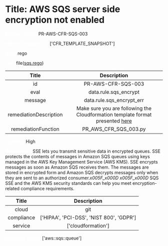 



# Title: AWS SQS server side encryption not enabled


***<font color="white">Master Test Id:</font>*** PR-AWS-CFR-SQS-003

***<font color="white">Master Snapshot Id:</font>*** ['CFR_TEMPLATE_SNAPSHOT']

***<font color="white">type:</font>*** rego

***<font color="white">rule:</font>*** file([sqs.rego])  
  
  
  
  

|Title|Description|
| :---: | :---: |
|id|PR-AWS-CFR-SQS-003|
|eval|data.rule.sqs_encrypt|
|message|data.rule.sqs_encrypt_err|
|remediationDescription|Make sure you are following the Cloudformation template format presented <a href='https://docs.aws.amazon.com/AWSCloudFormation/latest/UserGuide/aws-properties-sqs-queues.html' target='_blank'>here</a>|
|remediationFunction|PR_AWS_CFR_SQS_003.py|


***<font color="white">Severity:</font>*** High

***<font color="white">Description:</font>*** SSE lets you transmit sensitive data in encrypted queues. SSE protects the contents of messages in Amazon SQS queues using keys managed in the AWS Key Management Service (AWS KMS). SSE encrypts messages as soon as Amazon SQS receives them. The messages are stored in encrypted form and Amazon SQS decrypts messages only when they are sent to an authorized consumer._x005F_x000D_ _x005F_x000D_ SQS SSE and the AWS KMS security standards can help you meet encryption-related compliance requirements.  
  
  

|Title|Description|
| :---: | :---: |
|cloud|git|
|compliance|['HIPAA', 'PCI-DSS', 'NIST 800', 'GDPR']|
|service|['cloudformation']|


***<font color="white">Resource Types:</font>*** ['aws::sqs::queue']


[sqs.rego]: https://github.com/prancer-io/prancer-compliance-test/tree/master/aws/iac/sqs.rego

